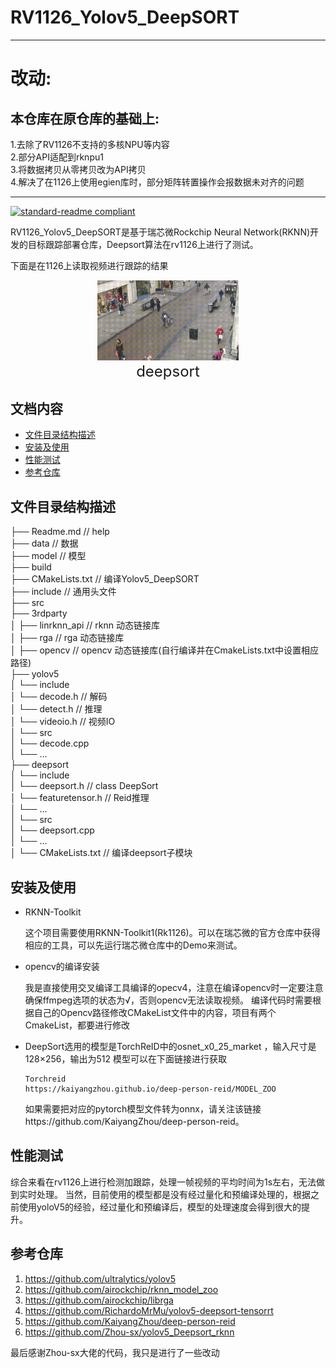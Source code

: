 # RV1126_Yolov5_DeepSORT

****
# 改动: 

## 本仓库在原仓库的基础上:
1.去除了RV1126不支持的多核NPU等内容  
2.部分API适配到rknpu1  
3.将数据拷贝从零拷贝改为API拷贝  
4.解决了在1126上使用egien库时，部分矩阵转置操作会报数据未对齐的问题  
****

[![standard-readme compliant](https://img.shields.io/badge/readme%20style-standard-brightgreen.svg?style=flat-square)](https://github.com/RichardLitt/standard-readme)

RV1126_Yolov5_DeepSORT是基于瑞芯微Rockchip Neural Network(RKNN)开发的目标跟踪部署仓库，Deepsort算法在rv1126上进行了测试。

下面是在1126上读取视频进行跟踪的结果

<div align="center">
  <img src="https://github.com/dogewu/rv1126-YoloV5-Deepsort/blob/master/test_results4.gif" width="45%" />
  <br/>
  <font size=5>deepsort</font>
  <br/>
</div>

## 文档内容

- [文件目录结构描述](#文件目录结构描述)
- [安装及使用](#安装及使用)
- [性能测试](#性能测试)
- [参考仓库](#参考仓库)

## 文件目录结构描述

├── Readme.md                   // help  
├── data						// 数据  
├── model						// 模型  
├── build  
├── CMakeLists.txt			    // 编译Yolov5_DeepSORT  
├── include						// 通用头文件  
├── src  
├── 3rdparty                      
│   ├── linrknn_api				// rknn   动态链接库  
│   ├── rga		                // rga    动态链接库  
│   ├── opencv		            // opencv 动态链接库(自行编译并在CmakeLists.txt中设置相应路径)  
├── yolov5           			  
│   └── include  
│       └── decode.h            // 解码  
│       └── detect.h            // 推理  
│       └── videoio.h           // 视频IO  
│   └── src  
│       └── decode.cpp      
│       └── ...  
├── deepsort  
│   └── include  
│       └── deepsort.h     		// class DeepSort  
│       └── featuretensor.h     // Reid推理  
│       └── ...  
│   └── src  
│       └── deepsort.cpp  
│       └── ...  
│   └── CMakeLists.txt			// 编译deepsort子模块  


## 安装及使用

+ RKNN-Toolkit

  这个项目需要使用RKNN-Toolkit1(Rk1126)。可以在瑞芯微的官方仓库中获得相应的工具，可以先运行瑞芯微仓库中的Demo来测试。

+ opencv的编译安装

  我是直接使用交叉编译工具编译的opecv4，注意在编译opencv时一定要注意确保ffmpeg选项的状态为√，否则opencv无法读取视频。
  编译代码时需要根据自己的Opencv路径修改CMakeList文件中的内容，项目有两个CmakeList，都要进行修改

+ DeepSort选用的模型是TorchReID中的osnet_x0_25_market ，输入尺寸是128×256，输出为512
  模型可以在下面链接进行获取
  ```
  Torchreid
  https://kaiyangzhou.github.io/deep-person-reid/MODEL_ZOO
  ```
  如果需要把对应的pytorch模型文件转为onnx，请关注该链接https://github.com/KaiyangZhou/deep-person-reid。

## 性能测试
综合来看在rv1126上进行检测加跟踪，处理一帧视频的平均时间为1s左右，无法做到实时处理。
当然，目前使用的模型都是没有经过量化和预编译处理的，根据之前使用yoloV5的经验，经过量化和预编译后，模型的处理速度会得到很大的提升。

## 参考仓库
1. https://github.com/ultralytics/yolov5
2. https://github.com/airockchip/rknn_model_zoo
3. https://github.com/airockchip/librga
4. https://github.com/RichardoMrMu/yolov5-deepsort-tensorrt
5. https://github.com/KaiyangZhou/deep-person-reid
6. https://github.com/Zhou-sx/yolov5_Deepsort_rknn

最后感谢Zhou-sx大佬的代码，我只是进行了一些改动

